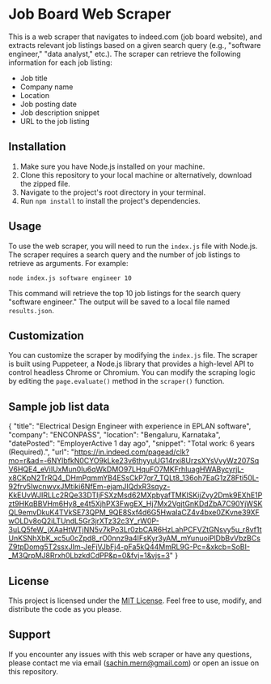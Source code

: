 # Job Board Web Scraper

This is a web scraper that navigates to indeed.com (job board website), and extracts relevant job listings based on a given search query (e.g., "software engineer," "data analyst," etc.). The scraper can retrieve the following information for each job listing:

- Job title
- Company name
- Location
- Job posting date
- Job description snippet
- URL to the job listing

## Installation

1. Make sure you have Node.js installed on your machine.
2. Clone this repository to your local machine or alternatively, download the zipped file.
3. Navigate to the project's root directory in your terminal.
4. Run `npm install` to install the project's dependencies.

## Usage

To use the web scraper, you will need to run the `index.js` file with Node.js. The scraper requires a search query and the number of job listings to retrieve as arguments. For example:

```
node index.js software engineer 10
```

This command will retrieve the top 10 job listings for the search query "software engineer." The output will be saved to a local file named `results.json`.

## Customization

You can customize the scraper by modifying the `index.js` file. The scraper is built using Puppeteer, a Node.js library that provides a high-level API to control headless Chrome or Chromium. You can modify the scraping logic by editing the `page.evaluate()` method in the `scraper()` function.

## Sample job list data

{
    "title": "Electrical Design Engineer with experience in EPLAN software",
    "company": "ENCONPASS",
    "location": "Bengaluru, Karnataka",
    "datePosted": "EmployerActive 1 day ago",
    "snippet": "Total work: 6 years (Required).",
    "url": "https://in.indeed.com/pagead/clk?mo=r&ad=-6NYlbfkN0CYO9kLke23v6thyyuUG14rxi8UrzsXYsVvyWz207SqV6HQE4_eViIUxMun0Iu6qWkDMO97LHquFO7MKFrhIuagHWABycyrjL-x8CKpN2TrRQ4_DHmPqmmYB4ESsCkP7qr7_TQLt8_136oh7EaG1zZ8Fti50L-92frv5IwcnwvxJMtiki6NfEm-ejamJIQdxR3sqyz-KkEUvWJIRLLc2RQe33DTIjFSXzMsd62MXpbyafTMKlSKijZvy2Dmk9EXhE1Pzt9HKqBBVHm6Hy8_e4t5XjhPX3FwgEX_Hj7Mx2VgjtGnKDdZbA7C90YjWSKQL9emvDkuK4TVkSE73QPM_9QE8Sxf4d6G5HwaIaCZ4v4bxe0ZKvne39XFwOLDv8oQ2iLTUndL5Gr3jrXTz32c3Y_rW0P-3uLQ5feW_jXAaHtWTjNN5v7kPo3Lr0zbCAR6HzLahPCFVZtGNsvy5u_r8vf1tUnKSNhXbK_xc5u0cZpd8_rO0nnz9a4IFsKyr3yAM_mYunuoiPlDbBvVbzBCsZ9tpDomg5T2ssxJIm-JeFjVJbFj4-pFa5kQ44MmRL9G-Pc=&xkcb=SoBI-_M3QrpMJ8Rrxh0LbzkdCdPP&p=0&fvj=1&vjs=3"
  }

## License

This project is licensed under the [MIT License](https://github.com/unique-Sachin/job-board-web-scraper/blob/main/LICENSE). Feel free to use, modify, and distribute the code as you please.

## Support

If you encounter any issues with this web scraper or have any questions, please contact me via email (sachin.mern@gmail.com) or open an issue on this repository.
